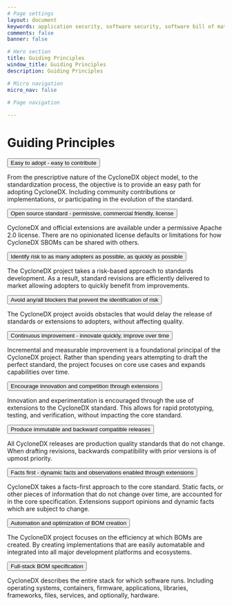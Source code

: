 ```yaml
---
# Page settings
layout: document
keywords: application security, software security, software bill of material, SBOM, BOM, open source, supply chain, specification, spdx, license, package url, purl, cpe
comments: false
banner: false

# Hero section
title: Guiding Principles
window_title: Guiding Principles
description: Guiding Principles

# Micro navigation
micro_nav: false

# Page navigation
    
---
```


# Guiding Principles



<div>

<button type="button" class="collapsible">Easy to adopt - easy to contribute</button>
<div class="collapsible-content">
  <p>From the prescriptive nature of the CycloneDX object model, to the standardization process, the objective is to provide an easy path for adopting CycloneDX. Including community contributions or implementations, or participating in the evolution of the standard.</p>
</div>

<button type="button" class="collapsible">Open source standard - permissive, commercial friendly, license</button>
<div class="collapsible-content">
  <p>CycloneDX and official extensions are available under a permissive Apache 2.0 license. There are no opinionated license defaults or limitations for how CycloneDX SBOMs can be shared with others.</p>
</div>

<button type="button" class="collapsible">Identify risk to as many adopters as possible, as quickly as possible</button>
<div class="collapsible-content">
  <p>The CycloneDX project takes a risk-based approach to standards development. As a result, standard revisions are efficiently delivered to market allowing adopters to quickly benefit from improvements.</p>
</div>

<button type="button" class="collapsible">Avoid any/all blockers that prevent the identification of risk</button>
<div class="collapsible-content">
  <p>The CycloneDX project avoids obstacles that would delay the release of standards or extensions to adopters, without affecting quality.</p>
</div>

<button type="button" class="collapsible">Continuous improvement - innovate quickly, improve over time</button>
<div class="collapsible-content">
  <p>Incremental and measurable improvement is a foundational principal of the CycloneDX project. Rather than spending years attempting to draft the perfect standard, the project focuses on core use cases and expands capabilities over time.</p>
</div>

<button type="button" class="collapsible">Encourage innovation and competition through extensions</button>
<div class="collapsible-content">
  <p>Innovation and experimentation is encouraged through the use of extensions to the CycloneDX standard. This allows for rapid prototyping, testing, and verification, without impacting the core standard.</p>
</div>

<button type="button" class="collapsible">Produce immutable and backward compatible releases</button>
<div class="collapsible-content">
  <p>All CycloneDX releases are production quality standards that do not change. When drafting revisions, backwards compatibility with prior versions is of upmost priority.</p>
</div>

<button type="button" class="collapsible">Facts first - dynamic facts and observations enabled through extensions</button>
<div class="collapsible-content">
  <p>CycloneDX takes a facts-first approach to the core standard. Static facts, or other pieces of information that do not change over time, are accounted for in the core specification. Extensions support opinions and dynamic facts which are subject to change.</p>
</div>

<button type="button" class="collapsible">Automation and optimization of BOM creation</button>
<div class="collapsible-content">
  <p>The CycloneDX project focuses on the efficiency at which BOMs are created. By creating implementations that are easily automatable and integrated into all major development platforms and ecosystems.</p>
</div>

<button type="button" class="collapsible">Full-stack BOM specification</button>
<div class="collapsible-content">
  <p>CycloneDX describes the entire stack for which software runs. Including operating systems, containers, firmware, applications, libraries, frameworks, files, services, and optionally, hardware.</p>
</div>

</div>
